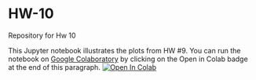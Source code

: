 # HW-10
Repository for Hw 10

This Jupyter notebook illustrates the plots from HW #9. You can run the notebook on [Google Colaboratory](https://colab.research.google.com) by clicking on the Open in Colab badge at the end of this paragraph.  [![Open In Colab](https://colab.research.google.com/assets/colab-badge.svg)](https://colab.research.google.com/github/corypadgett/HW-10/blob/main/notebook_hw10.ipynb)

